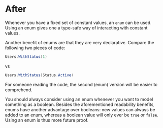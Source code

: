 # After

Whenever you have a fixed set of constant values, an `enum` can be used. Using an enum gives one a type-safe way of interacting with constant values.

Another benefit of enums are that they are very declarative. Compare the following two pieces of code:

```csharp
Users.WithStatus(1)
```

vs

```csharp
Users.WithStatus(Status.Active)
```

For someone reading the code, the second (enum) version will be easier to comprehend.

You should always consider using an enum whenever you want to model something as a boolean. Besides the aforementioned readability benefits, enums have another advantage over booleans: new values can always be added to an enum, whereas a boolean value will only ever be `true` or `false`. Using an enum is thus more future proof.
